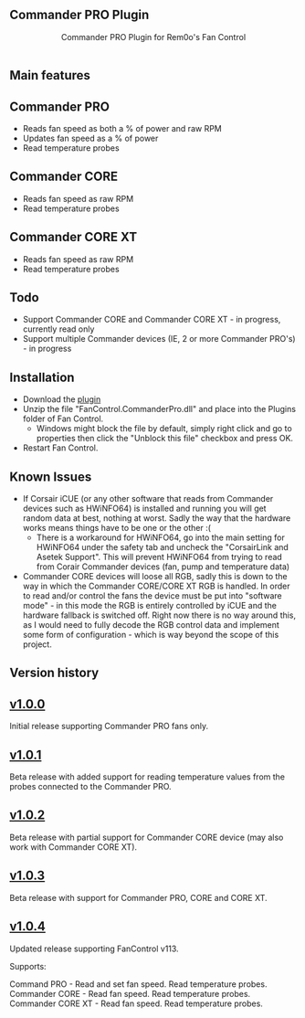 ## Commander PRO Plugin

<p align=center>Commander PRO Plugin for Rem0o's Fan Control</span>

<br />
<br />

## Main features

## Commander PRO

* Reads fan speed as both a % of power and raw RPM
* Updates fan speed as a % of power
* Read temperature probes

## Commander CORE

* Reads fan speed as raw RPM
* Read temperature probes

## Commander CORE XT

* Reads fan speed as raw RPM
* Read temperature probes

## Todo

* Support Commander CORE and Commander CORE XT - in progress, currently read only
* Support multiple Commander devices (IE, 2 or more Commander PRO's) - in progress

## Installation

* Download the [plugin](https://github.com/iJacks1980/FanControl.CommanderPRO/releases/download/v1.0.4/FanControl.CommanderPro.zip)
* Unzip the file "FanControl.CommanderPro.dll" and place into the Plugins folder of Fan Control.
	* Windows might block the file by default, simply right click and go to properties  then click the "Unblock this file" checkbox and press OK.
* Restart Fan Control.

## Known Issues

* If Corsair iCUE (or any other software that reads from Commander devices such as HWiNFO64) is installed and running you will get random data at best, nothing at worst.  Sadly the way that the hardware works means things have to be one or the other :(
	* There is a workaround for HWiNFO64, go into the main setting for HWiNFO64 under the safety tab and uncheck the "CorsairLink and Asetek Support".  This will prevent HWiNFO64 from trying to read from Corair Commander devices (fan, pump and temperature data)
* Commander CORE devices will loose all RGB, sadly this is down to the way in which the Commander CORE/CORE XT RGB is handled.  In order to read and/or control the fans the device must be put into "software mode" - in this mode the RGB is entirely controlled by iCUE and the hardware fallback is switched off.  Right now there is no way around this, as I would need to fully decode the RGB control data and implement some form of configuration - which is way beyond the scope of this project.

## Version history

## [v1.0.0](https://github.com/iJacks1980/FanControl.CommanderPRO/releases/tag/v1.0.0)

Initial release supporting Commander PRO fans only.

## [v1.0.1](https://github.com/iJacks1980/FanControl.CommanderPRO/releases/tag/v1.0.1a)

Beta release with added support for reading temperature values from the probes connected to the Commander PRO.

## [v1.0.2](https://github.com/iJacks1980/FanControl.CommanderPRO/releases/tag/v1.0.2a)

Beta release with partial support for Commander CORE device (may also work with Commander CORE XT).

## [v1.0.3](https://github.com/iJacks1980/FanControl.CommanderPRO/releases/tag/v1.0.3a)

Beta release with support for Commander PRO, CORE and CORE XT.

## [v1.0.4](https://github.com/iJacks1980/FanControl.CommanderPRO/releases/tag/v1.0.4)

Updated release supporting FanControl v113.

Supports:

Command PRO - Read and set fan speed. Read temperature probes.
Commander CORE - Read fan speed. Read temperature probes.
Commander CORE XT - Read fan speed. Read temperature probes.